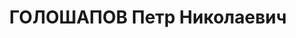 ---
title: ГОЛОШАПОВ Петр Николаевич
description: "1910 року народження, м. Таганрог Азово-Чорноморського краю, росіянин,\
  \ освіта вища, член ВЛКСМ. Проживав: Донецька область, Сніжнянський район, шахта\
  \ № 8, технічна колонія, буд. № 7, кв. 2. Начальник дільниці шахти № 8. \n  Заарештований\
  \ 22 жовтня 1937 року. Засуджений виїзною сесією військової колегії Верховного Суду\
  \ СРСР у м. Донецьку до розстрілу. Вирок приведено до виконання у м. Донецьку 3\
  \ грудня 1937 року. \n  Реабілітований у 1957 році."
---